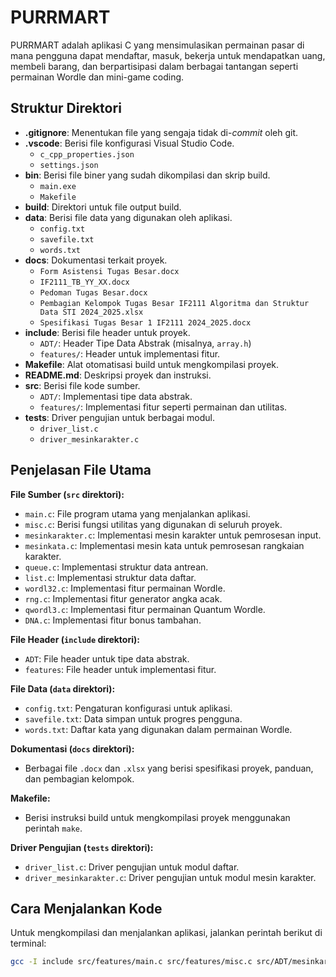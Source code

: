 ﻿# PURRMART

PURRMART adalah aplikasi C yang mensimulasikan permainan pasar di mana pengguna dapat mendaftar, masuk, bekerja untuk mendapatkan uang, membeli barang, dan berpartisipasi dalam berbagai tantangan seperti permainan Wordle dan mini-game coding.

## Struktur Direktori

- **.gitignore**: Menentukan file yang sengaja tidak di-_commit_ oleh git.
- **.vscode**: Berisi file konfigurasi Visual Studio Code.
  - `c_cpp_properties.json`
  - `settings.json`
- **bin**: Berisi file biner yang sudah dikompilasi dan skrip build.
  - `main.exe`
  - `Makefile`
- **build**: Direktori untuk file output build.
- **data**: Berisi file data yang digunakan oleh aplikasi.
  - `config.txt`
  - `savefile.txt`
  - `words.txt`
- **docs**: Dokumentasi terkait proyek.
  - `Form Asistensi Tugas Besar.docx`
  - `IF2111_TB_YY_XX.docx`
  - `Pedoman Tugas Besar.docx`
  - `Pembagian Kelompok Tugas Besar IF2111 Algoritma dan Struktur Data STI 2024_2025.xlsx`
  - `Spesifikasi Tugas Besar 1 IF2111 2024_2025.docx`
- **include**: Berisi file header untuk proyek.
  - `ADT/`: Header Tipe Data Abstrak (misalnya, `array.h`)
  - `features/`: Header untuk implementasi fitur.
- **Makefile**: Alat otomatisasi build untuk mengkompilasi proyek.
- **README.md**: Deskripsi proyek dan instruksi.
- **src**: Berisi file kode sumber.
  - `ADT/`: Implementasi tipe data abstrak.
  - `features/`: Implementasi fitur seperti permainan dan utilitas.
- **tests**: Driver pengujian untuk berbagai modul.
  - `driver_list.c`
  - `driver_mesinkarakter.c`

## Penjelasan File Utama

**File Sumber (`src` direktori):**

- `main.c`: File program utama yang menjalankan aplikasi.
- `misc.c`: Berisi fungsi utilitas yang digunakan di seluruh proyek.
- `mesinkarakter.c`: Implementasi mesin karakter untuk pemrosesan input.
- `mesinkata.c`: Implementasi mesin kata untuk pemrosesan rangkaian karakter.
- `queue.c`: Implementasi struktur data antrean.
- `list.c`: Implementasi struktur data daftar.
- `wordl32.c`: Implementasi fitur permainan Wordle.
- `rng.c`: Implementasi fitur generator angka acak.
- `qwordl3.c`: Implementasi fitur permainan Quantum Wordle.
- `DNA.c`: Implementasi fitur bonus tambahan.

**File Header (`include` direktori):**

- `ADT`: File header untuk tipe data abstrak.
- `features`: File header untuk implementasi fitur.

**File Data (`data` direktori):**

- `config.txt`: Pengaturan konfigurasi untuk aplikasi.
- `savefile.txt`: Data simpan untuk progres pengguna.
- `words.txt`: Daftar kata yang digunakan dalam permainan Wordle.

**Dokumentasi (`docs` direktori):**

- Berbagai file `.docx` dan `.xlsx` yang berisi spesifikasi proyek, panduan, dan pembagian kelompok.

**Makefile:**

- Berisi instruksi build untuk mengkompilasi proyek menggunakan perintah `make`.

**Driver Pengujian (`tests` direktori):**

- `driver_list.c`: Driver pengujian untuk modul daftar.
- `driver_mesinkarakter.c`: Driver pengujian untuk modul mesin karakter.

## Cara Menjalankan Kode

Untuk mengkompilasi dan menjalankan aplikasi, jalankan perintah berikut di terminal:

```bash
gcc -I include src/features/main.c src/features/misc.c src/ADT/mesinkarakter.c src/ADT/mesinkata.c src/ADT/queue.c src/ADT/list.c src/features/wordl32.c src/features/rng.c src/features/qwordl3.c src/features/DNA.c -o main
